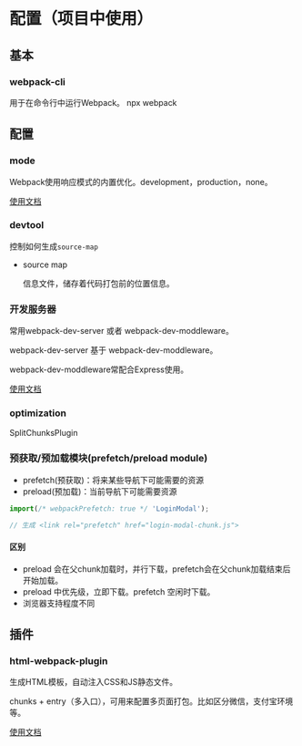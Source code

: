# 配置（项目中使用）

## 基本

### webpack-cli

用于在命令行中运行Webpack。 npx webpack

## 配置

### mode

Webpack使用响应模式的内置优化。development，production，none。

[使用文档](https://webpack.docschina.org/configuration/mode/#mode-development)

### devtool

控制如何生成`source-map`

- source map

    信息文件，储存着代码打包前的位置信息。

### 开发服务器

常用webpack-dev-server 或者 webpack-dev-moddleware。

webpack-dev-server 基于 webpack-dev-moddleware。

 webpack-dev-moddleware常配合Express使用。

[使用文档](https://webpack.docschina.org/configuration/devtool/)

### optimization

SplitChunksPlugin

### 预获取/预加载模块(prefetch/preload module)

- prefetch(预获取)：将来某些导航下可能需要的资源
- preload(预加载)：当前导航下可能需要资源

```js
import(/* webpackPrefetch: true */ 'LoginModal');

// 生成 <link rel="prefetch" href="login-modal-chunk.js">
```

#### 区别

- preload 会在父chunk加载时，并行下载，prefetch会在父chunk加载结束后开始加载。
- preload 中优先级，立即下载。prefetch 空闲时下载。
- 浏览器支持程度不同

## 插件

### html-webpack-plugin

生成HTML模板，自动注入CSS和JS静态文件。

chunks + entry（多入口），可用来配置多页面打包。比如区分微信，支付宝环境等。

[使用文档](https://github.com/jantimon/html-webpack-plugin#options)



